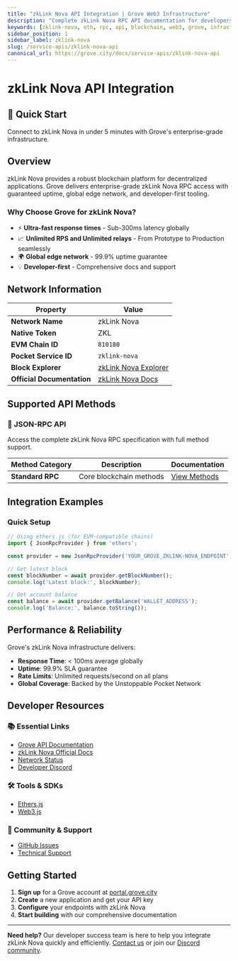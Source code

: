 ```yaml
---
title: "zkLink Nova API Integration | Grove Web3 Infrastructure"
description: "Complete zkLink Nova RPC API documentation for developers. Fast, reliable zkLink Nova blockchain access with Grove's enterprise infrastructure. Get started in minutes."
keywords: [zklink-nova, eth, rpc, api, blockchain, web3, grove, infrastructure, developers, integration]
sidebar_position: 1
sidebar_label: zklink-nova
slug: /service-apis/zklink-nova-api
canonical_url: https://grove.city/docs/service-apis/zklink-nova-api
---
```


# zkLink Nova API Integration

<div style={{background: "linear-gradient(135deg, #667eea 0%, #764ba2 100%)", color: "white", padding: "1.5rem", borderRadius: "8px", margin: "1rem 0"}}>
  <h2 style={{color: "white", marginTop: 0}}>🚀 Quick Start</h2>
  <p style={{marginBottom: 0, fontSize: "1.1rem"}}>Connect to zkLink Nova in under 5 minutes with Grove's enterprise-grade infrastructure.</p>
</div>

## Overview

zkLink Nova provides a robust blockchain platform for decentralized applications. Grove delivers enterprise-grade zkLink Nova RPC access with guaranteed uptime, global edge network, and developer-first tooling.

### Why Choose Grove for zkLink Nova?

- ⚡ **Ultra-fast response times** - Sub-300ms latency globally
- 📈 **Unlimited RPS and Unlimited relays** - From Prototype to Production seamlessly
- 🌍 **Global edge network** - 99.9% uptime guarantee
- 💡 **Developer-first** - Comprehensive docs and support

## Network Information

| Property | Value |
|----------|-------|
| **Network Name** | zkLink Nova |
| **Native Token** | ZKL |
| **EVM Chain ID** | `810180` |
| **Pocket Service ID** | `zklink-nova` |
| **Block Explorer** | [zkLink Nova Explorer](https://explorer.zklink.io) |
| **Official Documentation** | [zkLink Nova Docs](https://docs.zklink.io/) |

## Supported API Methods

### 🔌 JSON-RPC API
Access the complete zkLink Nova RPC specification with full method support.

| Method Category | Description | Documentation |
|-----------------|-------------|---------------|
| **Standard RPC** | Core blockchain methods | [View Methods](../grove-api/api-definition/definition#json-rpc-supported-methods) |

## Integration Examples

### Quick Setup

```javascript
// Using ethers.js (for EVM-compatible chains)
import { JsonRpcProvider } from 'ethers';

const provider = new JsonRpcProvider('YOUR_GROVE_ZKLINK-NOVA_ENDPOINT');

// Get latest block
const blockNumber = await provider.getBlockNumber();
console.log('Latest block:', blockNumber);

// Get account balance
const balance = await provider.getBalance('WALLET_ADDRESS');
console.log('Balance:', balance.toString());
```

## Performance & Reliability

Grove's zkLink Nova infrastructure delivers:

- **Response Time**: < 100ms average globally
- **Uptime**: 99.9% SLA guarantee  
- **Rate Limits**: Unlimited requests/second on all plans
- **Global Coverage**: Backed by the Unstoppable Pocket Network

## Developer Resources

### 📚 Essential Links
- [Grove API Documentation](../grove-api/overview/grove-api)
- [zkLink Nova Official Docs](https://docs.zklink.io/)
- [Network Status](https://status.grove.city)
- [Developer Discord](https://discord.gg/build-with-grove)

### 🛠️ Tools & SDKs
- [Ethers.js](https://docs.ethers.io/)
- [Web3.js](https://web3js.readthedocs.io/)

### 💬 Community & Support
- [GitHub Issues](https://github.com/buildwithgrove/path)  
- [Technical Support](https://discord.com/channels/824324475256438814/1150805396085293106)

## Getting Started

1. **Sign up** for a Grove account at [portal.grove.city](https://portal.grove.city)
2. **Create** a new application and get your API key
3. **Configure** your endpoints with zkLink Nova
4. **Start building** with our comprehensive documentation

---

<div style={{background: "#f8f9fa", padding: "1rem", borderLeft: "4px solid #007bff", margin: "1rem 0"}}>
  <strong>Need help?</strong> Our developer success team is here to help you integrate zkLink Nova quickly and efficiently. <a href="mailto:portal@grove.city">Contact us</a> or join our <a href="https://discord.gg/build-with-grove">Discord community</a>.
</div>
